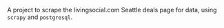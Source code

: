 A project to scrape the livingsocial.com Seattle deals page for data, using
`scrapy` and `postgresql`.
